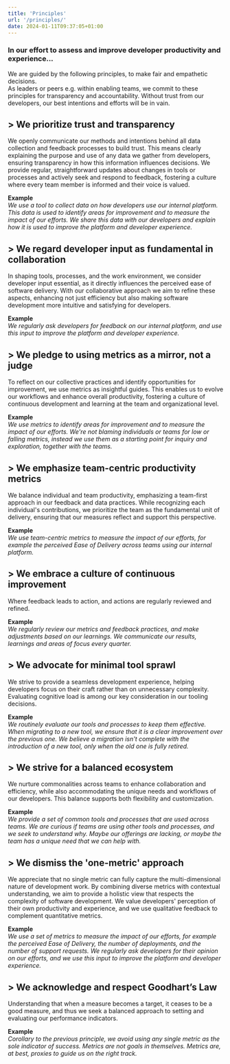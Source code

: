 ```yaml
---
title: 'Principles'
url: '/principles/'
date: 2024-01-11T09:37:05+01:00
---
```


### In our effort to assess and improve developer productivity and experience...

We are guided by the following principles, to make fair and empathetic decisions.</br>
As leaders or peers e.g. within enabling teams, we commit to these principles for transparency and accountability. Without trust from our developers, our best intentions and efforts will be in vain.

## > We prioritize trust and transparency

We openly communicate our methods and intentions behind all data collection and feedback processes to build trust.
This means clearly explaining the purpose and use of any data we gather from developers, ensuring transparency in how this information influences decisions. We provide regular, straightforward updates about changes in tools or processes and actively seek and respond to feedback, fostering a culture where every team member is informed and their voice is valued.

**Example** </br>
_We use a tool to collect data on how developers use our internal platform. This data is used to identify areas for improvement and to measure the impact of our efforts. We share this data with our developers and explain how it is used to improve the platform and developer experience._

## > We regard developer input as fundamental in collaboration

In shaping tools, processes, and the work environment, we consider developer input essential, as it directly influences the perceived ease of software delivery. With our collaborative approach we aim to refine these aspects, enhancing not just efficiency but also making software development more intuitive and satisfying for developers.

**Example** </br>
_We regularly ask developers for feedback on our internal platform, and use this input to improve the platform and developer experience._

## > We pledge to using metrics as a mirror, not a judge

To reflect on our collective practices and identify opportunities for improvement, we use metrics as insightful guides. This enables us to evolve our workflows and enhance overall productivity, fostering a culture of continuous development and learning at the team and organizational level.

**Example** </br>
_We use metrics to identify areas for improvement and to measure the impact of our efforts. We're not blaming individuals or teams for low or falling metrics, instead we use them as a starting point for inquiry and exploration, together with the teams._

## > We emphasize team-centric productivity metrics

We balance individual and team productivity, emphasizing a team-first approach in our feedback and data practices. While recognizing each individual's contributions, we prioritize the team as the fundamental unit of delivery, ensuring that our measures reflect and support this perspective.

**Example** </br>
_We use team-centric metrics to measure the impact of our efforts, for example the perceived Ease of Delivery across teams using our internal platform._

## > We embrace a culture of continuous improvement

Where feedback leads to action, and actions are regularly reviewed and refined.

**Example** </br>
_We regularly review our metrics and feedback practices, and make adjustments based on our learnings. We communicate our results, learnings and areas of focus every quarter._

## > We advocate for minimal tool sprawl

We strive to provide a seamless development experience, helping developers focus on their craft rather than on unnecessary complexity. Evaluating cognitive load is among our key consideration in our tooling decisions.

**Example** </br>
_We routinely evaluate our tools and processes to keep them effective. When migrating to a new tool, we ensure that it is a clear improvement over the previous one. We believe a migration isn't complete with the introduction of a new tool, only when the old one is fully retired._

## > We strive for a balanced ecosystem

We nurture commonalities across teams to enhance collaboration and efficiency, while also accommodating the unique needs and workflows of our developers. This balance supports both flexibility and customization.

**Example** </br>
_We provide a set of common tools and processes that are used across teams. We are curious if teams are using other tools and processes, and we seek to understand why. Maybe our offerings are lacking, or maybe the team has a unique need that we can help with._

## > We dismiss the 'one-metric' approach

We appreciate that no single metric can fully capture the multi-dimensional nature of development work. By combining diverse metrics with contextual understanding, we aim to provide a holistic view that respects the complexity of software development.
We value developers' perception of their own productivity and experience, and we use qualitative feedback to complement quantitative metrics.

**Example** </br>
_We use a set of metrics to measure the impact of our efforts, for example the perceived Ease of Delivery, the number of deployments, and the number of support requests. We regularly ask developers for their opinion on our efforts, and we use this input to improve the platform and developer experience._

## > We acknowledge and respect Goodhart’s Law

Understanding that when a measure becomes a target, it ceases to be a good measure, and thus we seek a balanced approach to setting and evaluating our performance indicators.

**Example** </br>
_Corollary to the previous principle, we avoid using any single metric as the sole indicator of success. Metrics are not goals in themselves. Metrics are, at best, proxies to guide us on the right track._